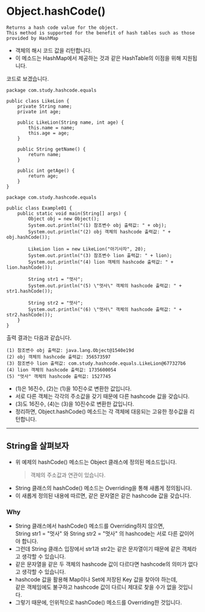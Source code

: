# Object.hashCode()
```
Returns a hash code value for the object.
This method is supported for the benefit of hash tables such as those provided by HashMap
```
* 객체의 해시 코드 값을 리턴합니다.
* 이 메소드는 HashMap에서 제공하는 것과 같은 HashTable의 이점을 위해 지원됩니다.

코드로 보겠습니다.
```
package com.study.hashcode.equals

public class LikeLion {
    private String name;
    private int age;
    
    public LikeLion(String name, int age) {
        this.name = name;
        this.age = age;
    }
    
    public String getName() {
        return name;
    }
    
    public int getAge() {
        return age;
    }
}
```
```
package com.study.hashcode.equals

public class Example01 {
    public static void main(String[] args) {
        Object obj = new Object();
        System.out.println("(1) 참조변수 obj 출력값: " + obj);
        System.out.println("(2) obj 객체의 hashcode 출력값: " + obj.hashCode());
        
        LikeLion lion = new LikeLion("아기사자", 20);
        System.out.println("(3) 참조변수 lion 출력값: " + lion);
        System.out.println("(4) lion 객체의 hashcode 출력값: " + lion.hashCode());
        
        String str1 = "멋사";
        System.out.println("(5) \"멋사\" 객체의 hashcode 출력값: " + str1.hashCode());
    
        String str2 = "멋사";
        System.out.println("(6) \"멋사\" 객체의 hashcode 출력값: " + str2.hashCode());
    }
}
```
출력 결과는 다음과 같습니다.
```
(1) 참조변수 obj 출력값: java.lang.Object@1540e19d
(2) obj 객체의 hashcode 출력값: 356573597
(3) 참조변수 lion 출력값: com.study.hashcode.equals.LikeLion@677327b6
(4) lion 객체의 hashcode 출력값: 1735600054
(5) "멋사" 객체의 hashcode 출력값: 1527745
```
* (1)은 16진수, (2)는 (1)을 10진수로 변환한 값입니다.
* 서로 다른 객체는 각각의 주소값을 갖기 때문에 다른 hashcode 값을 갖습니다.
* (3)도 16진수, (4)는 (3)을 10진수로 변환한 값입니다.
* 정리하면, Object.hashCode() 메소드는 각 객체에 대응되는 고유한 정수값을 리턴합니다.

---

## String을 살펴보자
* 위 예제의 hashCode() 메소드는 Object 클래스에 정의된 메소드입니다.
    > 객체의 주소값과 연관이 있습니다.
* String 클래스의 hashCode() 메소드는 Overriding을 통해 새롭게 정의됩니다.
* 이 새롭게 정의된 내용에 따르면, 같은 문자열은 같은 hashcode 값을 갖습니다.

### Why
* String 클래스에서 hashCode() 메소드를 Overriding하지 않으면,<br/>
String str1 = "멋사" 와 String str2 = "멋사" 의 hashcode는 서로 다른 값이어야 합니다.
* 그런데 String 클래스 입장에서 str1과 str2는 같은 문자열이기 때문에 같은 객체라고 생각할 수 있습니다.
* 같은 문자열을 같은 두 객체의 hashcode 값이 다르다면 hashcode의 의미가 없다고 생각할 수 있습니다.
* hashcode 값을 활용해 Map이나 Set에 저장된 Key 값을 찾아야 하는데,<br/>
같은 객체임에도 불구하고 hashcode 값이 다르니 제대로 찾을 수가 없을 것입니다.
* 그렇기 때문에, 인위적으로 hashCode() 메소드를 Overriding한 것입니다.